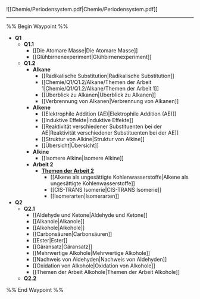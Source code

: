 ![[Chemie/Periodensystem.pdf|Chemie/Periodensystem.pdf]]

***

%% Begin Waypoint %%
- **Q1**
	- **Q1.1**
		- [[Die Atomare Masse|Die Atomare Masse]]
		- [[Glühbirnenexperiment|Glühbirnenexperiment]]
	- **Q1.2**
		- **Alkane**
			- [[Radikalische Substitution|Radikalische Substitution]]
			- [[Chemie/Q1/Q1.2/Alkane/Themen der Arbeit 1|Chemie/Q1/Q1.2/Alkane/Themen der Arbeit 1]]
			- [[Überblick zu Alkanen|Überblick zu Alkanen]]
			- [[Verbrennung von Alkanen|Verbrennung von Alkanen]]
		- **Alkene**
			- [[Elektrophile Addition (AE)|Elektrophile Addition (AE)]]
			- [[Induktive Effekte|Induktive Effekte]]
			- [[Reaktivität verschiedener Substituenten bei der AE|Reaktivität verschiedener Substituenten bei der AE]]
			- [[Struktur von Alkine|Struktur von Alkine]]
			- [[Übersicht|Übersicht]]
		- **Alkine**
			- [[Isomere Alkine|Isomere Alkine]]
		- **Arbeit 2**
			- **[Themen der Arbeit 2](./Q1/Q1.2/Arbeit%202/Themen%20der%20Arbeit%202/Themen%20der%20Arbeit%202.md)**
				- [[Alkene als ungesättigte Kohlenwasserstoffe|Alkene als ungesättigte Kohlenwasserstoffe]]
				- [[CIS-TRANS Isomerie|CIS-TRANS Isomerie]]
				- [[Isomerarten|Isomerarten]]
- **Q2**
	- **Q2.1**
		- [[Aldehyde und Ketone|Aldehyde und Ketone]]
		- [[Alkanole|Alkanole]]
		- [[Alkohole|Alkohole]]
		- [[Carbonsäuren|Carbonsäuren]]
		- [[Ester|Ester]]
		- [[Gäransatz|Gäransatz]]
		- [[Mehrwertige Alkohole|Mehrwertige Alkohole]]
		- [[Nachweis von Aldehyden|Nachweis von Aldehyden]]
		- [[Oxidation von Alkohole|Oxidation von Alkohole]]
		- [[Themen der Arbeit Alkohole|Themen der Arbeit Alkohole]]
	- **Q2.2**

%% End Waypoint %%

